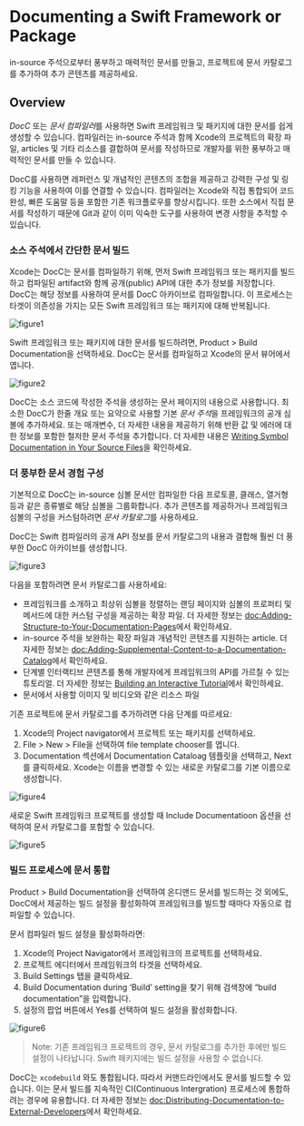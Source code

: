 # Documenting a Swift Framework or Package

in-source 주석으로부터 풍부하고 매력적인 문서를 만들고, 프로젝트에 문서 카탈로그를 추가하여 추가 콘텐츠를 제공하세요.

## Overview

*DocC* 또는 *문서 컴파일러*를 사용하면 Swift 프레임워크 및 패키지에 대한 문서를 쉽게 생성할 수 있습니다. 컴파일러는 in-source 주석과 함께 Xcode의 프로젝트의 확장 파일, articles 및 기타 리소스를 결합하여 문서를 작성하므로 개발자를 위한 풍부하고 매력적인 문서를 만들 수 있습니다.

DocC를 사용하면 레퍼런스 및 개념적인 콘텐츠의 조합을 제공하고 강력한 구성 및 링킹 기능을 사용하여 이를 연결할 수 있습니다. 컴파일러는 Xcode와 직접 통합되어 코드 완성, 빠른 도움말 등을 포함한 기존 워크플로우를 향상시킵니다. 또한 소스에서 직접 문서를 작성하기 때문에 Git과 같이 이미 익숙한 도구를 사용하여 변경 사항을 추적할 수 있습니다.

### 소스 주석에서 간단한 문서 빌드

Xcode는 DocC는 문서를 컴파일하기 위해, 먼저 Swift 프레임워크 또는 패키지를 빌드하고 컴파일된 artifact와 함께 공개(public) API에 대한 추가 정보를 저장합니다. DocC는 해당 정보를 사용하여 문서를 DocC 아카이브로 컴파일합니다. 이 프로세스는 타겟이 의존성을 가지는 모든 Swift 프레임워크 또는 패키지에 대해 반복됩니다.

![figure1](Documenting-a-Swift-Framework-or-Package-figure1.png)

Swift 프레임워크 또는 패키지에 대한 문서를 빌드하려면, Product > Build Documentation을 선택하세요. DocC는 문서를 컴파일하고 Xcode의 문서 뷰어에서 엽니다.

![figure2](Documenting-a-Swift-Framework-or-Package-figure2.png)

DocC는 소스 코드에 작성한 주석을 생성하는 문서 페이지의 내용으로 사용합니다. 최소한 DocC가 한줄 개요 또는 요약으로 사용할 기본 *문서 주석*을 프레임워크의 공개 심볼에 추가하세요. 또는 매개변수, 더 자세한 내용을 제공하기 위해 반환 값 및 에러에 대한 정보를 포함한 철저한 문서 주석을 추가합니다. 더 자세한 내용은 [Writing Symbol Documentation in Your Source Files](https://developer.apple.com/documentation/xcode/writing-symbol-documentation-in-your-source-files)을 확인하세요.

### 더 풍부한 문서 경험 구성

기본적으로 DocC는 in-source 심볼 문서만 컴파일한 다음 프로토콜, 클래스, 열거형 등과 같은 종류별로 해당 심볼을 그룹화합니다. 추가 콘텐츠를 제공하거나 프레임워크 심볼의 구성을 커스텀하려면 *문서 카탈로그*를 사용하세요. 

DocC는 Swift 컴파일러의 공개 API 정보를 문서 카탈로그의 내용과 결합해 훨씬 더 풍부한 DocC 아카이브를 생성합니다. 

![figure3](Documenting-a-Swift-Framework-or-Package-figure3.png)

다음을 포함하려면 문서 카탈로그를 사용하세요:
- 프레임워크를 소개하고 최상위 심볼을 정렬하는 랜딩 페이지와 심볼의 프로퍼티 및 메서드에 대한 커스텀 구성을 제공하는 확장 파일. 더 자세한 정보는 <doc:Adding-Structure-to-Your-Documentation-Pages>에서 확인하세요.
- in-source 주석을 보완하는 확장 파일과 개념적인 콘텐츠를 지원하는 article. 더 자세한 정보는 <doc:Adding-Supplemental-Content-to-a-Documentation-Catalog>에서 확인하세요.
- 단계별 인터랙티브 콘텐츠를 통해 개발자에게 프레임워크의 API를 가르칠 수 있는 튜토리얼. 더 자세한 정보는 [Building an Interactive Tutorial](https://developer.apple.com/documentation/DocC/building-an-interactive-tutorial)에서 확인하세요.
- 문서에서 사용할 이미지 및 비디오와 같은 리소스 파일

기존 프로젝트에 문서 카탈로그를 추가하려면 다음 단계를 따르세요:
1. Xcode의 Project navigator에서 프로젝트 또는 패키지를 선택하세요.
2. File > New > File을 선택하여 file template chooser를 엽니다.
3. Documentation 섹션에서 Documentation Cataloag 템플릿을 선택하고, Next를 클릭하세요. Xcode는 이름을 변경할 수 있는 새로운 카탈로그를 기본 이름으로 생성합니다.

![figure4](Documenting-a-Swift-Framework-or-Package-figure4.png)

새로운 Swift 프레임워크 프로젝트를 생성할 때 Include Documentatioon 옵션을 선택하여 문서 카탈로그를 포함할 수 있습니다.

![figure5](Documenting-a-Swift-Framework-or-Package-figure5.png)

### 빌드 프로세스에 문서 통합

Product > Build Documentation을 선택하여 온디맨드 문서를 빌드하는 것 외에도, DocC에서 제공하는 빌드 설정을 활성화하여 프레임워크를 빌드할 때마다 자동으로 컴파일할 수 있습니다.

문서 컴파일러 빌드 설정을 활성화하라면:
1. Xcode의 Project Navigator에서 프레임워크의 프로젝트를 선택하세요.
2. 프로젝트 에디터에서 프레임워크의 타겟을 선택하세요.
3. Build Settings 탭을 클릭하세요.
4. Build Documentation during ‘Build’ setting을 찾기 위해 검색창에 “build documentation”을 입력합니다.
5. 설정의 팝업 버튼에서 Yes를 선택하여 빌드 설정을 활성화합니다.

![figure6](Documenting-a-Swift-Framework-or-Package-figure6.png)

> Note: 기존 프레임워크 프로젝트의 경우, 문서 카탈로그를 추가한 후에만 빌드 설정이 나타납니다. Swift 패키지에는 빌드 설정을 사용할 수 없습니다.

DocC는 `xcodebuild` 와도 통합됩니다. 따라서 커맨드라인에서도 문서를 빌드할 수 있습니다. 이는 문서 빌드를 지속적인 CI(Continuous Intergration) 프로세스에 통합하려는 경우에 유용합니다. 더 자세한 정보는 <doc:Distributing-Documentation-to-External-Developers>에서 확인하세요.
